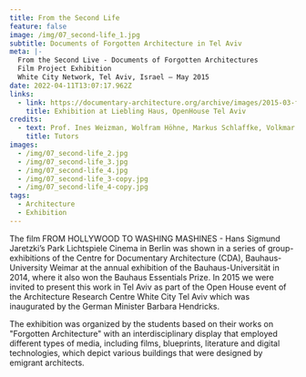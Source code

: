 ```yaml
---
title: From the Second Life
feature: false
image: /img/07_second-life_1.jpg
subtitle: Documents of Forgotten Architecture in Tel Aviv
meta: |-
  From the Second Live - Documents of Forgotten Architectures
  Film Project Exhibition
  White City Network, Tel Aviv, Israel – May 2015
date: 2022-04-11T13:07:17.962Z
links:
  - link: https://documentary-architecture.org/archive/images/2015-03-from-the-second-life-liebling-haus-3.jpg
    title: Exhibition at Liebling Haus, OpenHouse Tel Aviv
credits:
  - text: Prof. Ines Weizman, Wolfram Höhne, Markus Schlaffke, Volkmar Umlauft
    title: Tutors
images:
  - /img/07_second-life_2.jpg
  - /img/07_second-life_3.jpg
  - /img/07_second-life_4.jpg
  - /img/07_second-life_3-copy.jpg
  - /img/07_second-life_4-copy.jpg
tags:
  - Architecture
  - Exhibition
---
```

The film FROM HOLLYWOOD TO WASHING MASHINES - Hans Sigmund Jaretzki’s Park Lichtspiele Cinema in Berlin was shown in a series of group-exhibitions of the Centre for Documentary Architecture (CDA), Bauhaus-University Weimar at the annual exhibition of the Bauhaus-Universität in 2014, where it also won the Bauhaus Essentials Prize. In 2015 we were invited to present this work in Tel Aviv as part of the Open House event of the Architecture Research Centre White City Tel Aviv which was inaugurated by the German Minister Barbara Hendricks.

The exhibition was organized by the students based on their works on "Forgotten Architecture" with an interdisciplinary display that employed different types of media, including films, blueprints, literature and digital technologies, which depict various buildings that were designed by emigrant architects.